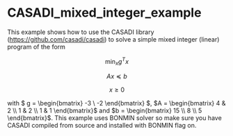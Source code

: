 # CASADI_mixed_integer_example
This example shows how to use the CASADI library (https://github.com/casadi/casadi) to solve a simple mixed integer (linear) program of the form

$$ \displaystyle \min_{x} g^{T}x $$

$$ Ax \preceq b $$

$$  x \geq 0 $$

with $ g = \begin{bmatrix} -3 \\ -2 \end{bmatrix} $, $A = \begin{bmatrix} 4 & 2 \\ 1 & 2 \\ 1 & 1 \end{bmatrix}$ and $b = \begin{bmatrix} 15 \\ 8 \\ 5 \end{bmatrix}$. This example uses BONMIN solver so make sure you have CASADI compiled from source and installed with BONMIN flag on.

